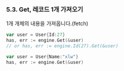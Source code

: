 ### 5.3. Get, 레코드 1개 가져오기

1개 개체의 내용을 가져옵니다.(fetch)

```Go
var user = User{Id:27}
has, err := engine.Get(&user)
// or has, err := engine.Id(27).Get(&user)

var user = User{Name:"xlw"}
has, err := engine.Get(&user)
```
